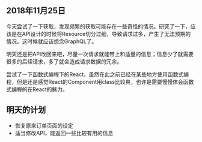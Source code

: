 ## 2018年11月25日

今天尝试了一下获取，发现频繁的获取可能存在一些奇怪的情况。研究了一下，应该是在API设计的时候将Resource切分过细，导致请求过多，产生了无法预期的情况。这时候就应该想念GraphQL了。  

明天还是把API改回来吧，尽量一次请求就能带上和适量的信息；信息少了就需要很多的后续请求，多了就会造成请求数据的冗余。  

尝试了一下函数式编程下的React，虽然在此之前已经在某些地方使用函数式编程，但是还是感觉React的Component用class比较爽，也许是需要慢慢体会函数式编程的在React的魅力。

## 明天的计划

- 恢复原来订单页面的设定
- 适当修改API，能返回一些比较有用的信息

